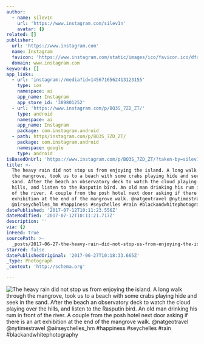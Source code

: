 ```yaml
---
author:
  - name: silev1n
    url: 'https://www.instagram.com/silev1n'
    avatar: {}
related: []
publisher:
  url: 'https://www.instagram.com'
  name: Instagram
  favicon: 'https://www.instagram.com/static/images/ico/favicon.ico/dfa85bb1fd63.ico'
  domain: www.instagram.com
keywords: []
app_links:
  - url: 'instagram://media?id=1456716562413123155'
    type: ios
    namespace: ai
    app_name: Instagram
    app_store_id: '389801252'
  - url: 'https://www.instagram.com/p/BQ3S_7ZD_ZT/'
    type: android
    namespace: ai
    app_name: Instagram
    package: com.instagram.android
  - path: https/instagram.com/p/BQ3S_7ZD_ZT/
    package: com.instagram.android
    namespace: google
    type: android
isBasedOnUrl: 'https://www.instagram.com/p/BQ3S_7ZD_ZT/?taken-by=silev1n'
title: >-
  The heavy rain did not stop us from enjoying the island. A long walk through
  the mangrove, took us to a beach with some crabs playing hide and seek in the
  sand. After the beach an observatory deck to watch the cloud playing over the
  hills, and listen to the Rasputin bird. An old man drinking his rum in front
  of the river. A couple from the posh hotel next door asking if there is an art
  exhibition at the end of the mangrove walk. @natgeotravel @nytimestravel
  @airseychelles_hm #happiness #seychelles #rain #blackandwhitephotography
datePublished: '2017-07-12T10:11:23.556Z'
dateModified: '2017-07-12T10:11:21.717Z'
description: ''
via: {}
inFeed: true
sourcePath: >-
  _posts/2017-06-27-the-heavy-rain-did-not-stop-us-from-enjoying-the-island-a-l.md
starred: false
datePublishedOriginal: '2017-06-27T10:18:33.665Z'
_type: Photograph
_context: 'http://schema.org'

---
```

![The heavy rain did not stop us from enjoying the island. A long walk through the mangrove, took us to a beach with some crabs playing hide and seek in the sand. After the beach an observatory deck to watch the cloud playing over the hills, and listen to the Rasputin bird. An old man drinking his rum in front of the river. A couple from the posh hotel next door asking if there is an art exhibition at the end of the mangrove walk. @natgeotravel @nytimestravel @airseychelles_hm #happiness #seychelles #rain #blackandwhitephotography](https://scontent.cdninstagram.com/t51.2885-15/s640x640/sh0.08/e35/16908188_1115954231846549_1650555111514046464_n.jpg)